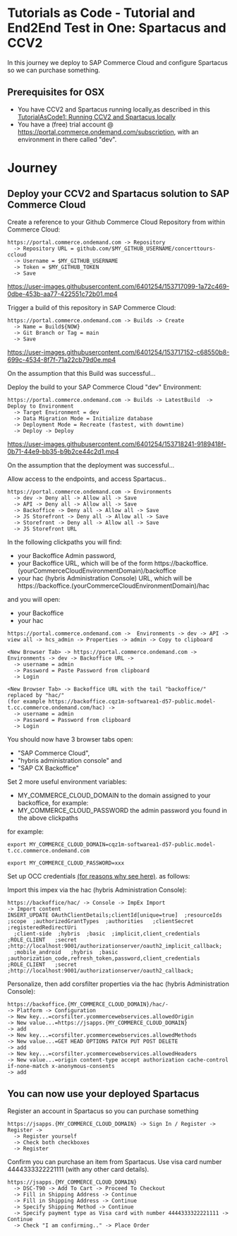 # Tutorials as Code - Tutorial and End2End Test in One: Spartacus and CCV2
In this journey we  deploy to SAP Commerce Cloud and configure Spartacus so we can purchase something.

## Prerequisites for OSX

- You have CCV2 and Spartacus running locally,as described in this  [TutorialAsCode1: Running CCV2 and Spartacus locally](https://github.com/kennylomax/TutorialsAsCode/tree/main/journeys/TutorialAsCode1LocalCCV2AndSpartacus)
- You have a (free) trial account @ https://portal.commerce.ondemand.com/subscription, with an environment in there called "dev". 

# Journey

## Deploy your CCV2 and Spartacus solution to SAP Commerce Cloud

Create a reference to your Github Commerce Cloud Repository from within Commerce Cloud:
```clickpath:CreateCCRepo
https://portal.commerce.ondemand.com -> Repository 
  -> Repository URL = github.com/$MY_GITHUB_USERNAME/concerttours-ccloud
  -> Username = $MY_GITHUB_USERNAME
  -> Token = $MY_GITHUB_TOKEN
  -> Save
```


https://user-images.githubusercontent.com/6401254/153717099-1a72c469-0dbe-453b-aa77-422551c72b01.mp4


Trigger a build of this repository in SAP Commerce Cloud:
```clickpath:TriggerABuild
https://portal.commerce.ondemand.com -> Builds -> Create 
  -> Name = Build${NOW} 
  -> Git Branch or Tag = main
  -> Save
```

https://user-images.githubusercontent.com/6401254/153717152-c68550b8-699c-4534-8f7f-71a22cb79d0e.mp4


On the assumption that this Build was successful...

Deploy the build to your SAP Commerce Cloud "dev" Environment:
```clickpath:DeployBuild
https://portal.commerce.ondemand.com -> Builds -> LatestBuild  ->  Deploy to Environment    
  -> Target Environment = dev 
  -> Data Migration Mode = Initialize database
  -> Deployment Mode = Recreate (fastest, with downtime)
  -> Deploy -> Deploy
```

https://user-images.githubusercontent.com/6401254/153718241-9189418f-0b71-44e9-bb35-b9b2ce44c2d1.mp4

On the assumption that the deployment was successful...

Allow access to the endpoints, and access Spartacus..
```clickpath:AllowAccessToCloudCommerceAndAccessSpartacus
https://portal.commerce.ondemand.com -> Environments 
  -> dev -> Deny all -> Allow all -> Save
  -> API -> Deny all -> Allow all -> Save
  -> Backoffice -> Deny all -> Allow all -> Save
  -> JS Storefront -> Deny all -> Allow all -> Save
  -> Storefront -> Deny all -> Allow all -> Save
  -> JS Storefront URL
```

In the following clickpaths you will find:

* your Backoffice Admin password, 
* your Backoffice URL, which will be of the form https://backoffice.(yourCommerceCloudEnvironmentDomain)/backoffice
* your hac (hybris Administration Console) URL, which will be https://backoffice.(yourCommerceCloudEnvironmentDomain)/hac

and you will open:
* your Backoffice
* your hac

```clickpath:GetAdminPwdAndLoginToBackoffice
https://portal.commerce.ondemand.com ->  Environments -> dev -> API -> view all -> hcs_admin -> Properties -> admin -> Copy to clipboard

<New Browser Tab> -> https://portal.commerce.ondemand.com -> Environments -> dev -> Backoffice URL ->
  -> username = admin
  -> Password = Paste Password from clipboard
  -> Login

<New Browser Tab> -> Backoffice URL with the tail "backoffice/" replaced by "hac/" 
(for example https://backoffice.cqz1m-softwarea1-d57-public.model-t.cc.commerce.ondemand.com/hac) ->
  -> username = admin
  -> Password = Password from clipboard
  -> Login
```

You should now have 3 browser tabs open:
* "SAP Commerce Cloud", 
* "hybris administration console" and 
* "SAP CX Backoffice"

Set 2 more useful environment variables:
* MY_COMMERCE_CLOUD_DOMAIN to the domain assigned to your backoffice, for example:
* MY_COMMERCE_CLOUD_PASSWORD the admin password you found in the above clickpaths

for example: 
```
export MY_COMMERCE_CLOUD_DOMAIN=cqz1m-softwarea1-d57-public.model-t.cc.commerce.ondemand.com

export MY_COMMERCE_CLOUD_PASSWORD=xxx
```

Set up OCC credentials [(for reasons why see here)](https://sap.github.io/spartacus-docs/installing-sap-commerce-cloud-1905/#configuring-cors). as follows:

Import this impex via the hac (hybris Administration Console):
```clickpath:ImportCorsFilters
https://backoffice/hac/ -> Console -> ImpEx Import  
-> Import content
INSERT_UPDATE OAuthClientDetails;clientId[unique=true]  ;resourceIds   ;scope  ;authorizedGrantTypes  ;authorities   ;clientSecret  ;registeredRedirectUri
  ;client-side  ;hybris  ;basic  ;implicit,client_credentials   ;ROLE_CLIENT   ;secret  ;http://localhost:9001/authorizationserver/oauth2_implicit_callback;
  ;mobile_android   ;hybris  ;basic  ;authorization_code,refresh_token,password,client_credentials  ;ROLE_CLIENT   ;secret  ;http://localhost:9001/authorizationserver/oauth2_callback;
```

Personalize, then add corsfilter properties via the hac (hybris Administration Console):
```clickpath:AddCorsFilterProperties
https://backoffice.{MY_COMMERCE_CLOUD_DOMAIN}/hac/-
-> Platform -> Configuration
-> New key...=corsfilter.ycommercewebservices.allowedOrigin
-> New value...=https://jsapps.{MY_COMMERCE_CLOUD_DOMAIN} 
-> add
-> New key...=corsfilter.ycommercewebservices.allowedMethods
-> New value...=GET HEAD OPTIONS PATCH PUT POST DELETE
-> add
-> New key...=corsfilter.ycommercewebservices.allowedHeaders
-> New value...=origin content-type accept authorization cache-control if-none-match x-anonymous-consents
-> add
```
## You can now use your deployed Spartacus

Register an account in Spartacus so you can purchase something

```clickpath:RegisterInSpartacus
https://jsapps.{MY_COMMERCE_CLOUD_DOMAIN} -> Sign In / Register -> Register ->
  -> Register yourself
  -> Check both checkboxes
  -> Register
```

Confirm you can purchase an item from Spartacus. Use visa card number 4444333322221111 (with any other card details).
```clickpath:MakeFirstPurchaseWithVisa4444333322221111
https://jsapps.{MY_COMMERCE_CLOUD_DOMAIN} 
  -> DSC-T90 -> Add To Cart -> Proceed To Checkout 
  -> Fill in Shipping Address -> Continue
  -> Fill in Shipping Address -> Continue
  -> Specify Shipping Method -> Continue
  -> Specify payment type as Visa card with number 4444333322221111 -> Continue
  -> Check "I am confirming.." -> Place Order

```

